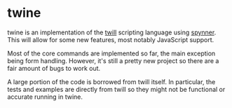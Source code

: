 # twine

twine is an implementation of the [twill](https://github.com/ctb/twill) scripting language using
[spynner](https://github.com/makinacorpus/spynner). This will allow
for some new features, most notably JavaScript support.

Most of the core commands are implemented so far,
the main exception being form handling. However, it's
still a pretty new project so there are a fair amount
of bugs to work out.

A large portion of the code is borrowed from twill itself.
In particular, the tests and examples are directly from
twill so they might not be functional or accurate running in
twine.

